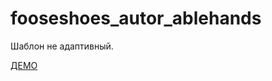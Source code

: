# fooseshoes_autor_ablehands

Шаблон не адаптивный.

[ДЕМО](https://sobchenyuk.github.io/fooseshoes.github.io/)
